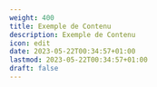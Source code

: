 ```yaml
---
weight: 400
title: Exemple de Contenu
description: Exemple de Contenu
icon: edit
date: 2023-05-22T00:34:57+01:00
lastmod: 2023-05-22T00:34:57+01:00
draft: false
---
```

